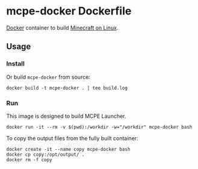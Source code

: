# mcpe-docker Dockerfile

[Docker](http://docker.com) container to build [Minecraft on Linux](https://mcpelauncher.readthedocs.io/en/latest/getting_started.html).


## Usage

### Install

Or build `mcpe-docker` from source:
```
docker build -t mcpe-docker . | tee build.log
```

### Run

This image is designed to build MCPE Launcher.

```
docker run -it --rm -v $(pwd):/workdir -w="/workdir" mcpe-docker bash
```

To copy the output files from the fully built container:
```
docker create -it --name copy mcpe-docker bash
docker cp copy:/opt/output/ .
docker rm -f copy
```
